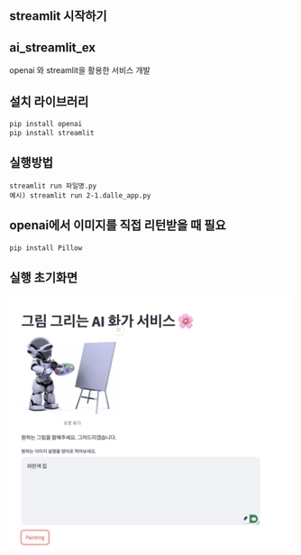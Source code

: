 ## streamlit 시작하기

## ai_streamlit_ex
openai 와 streamlit을 활용한 서비스 개발

## 설치 라이브러리
```
pip install openai
pip install streamlit
```
## 실행방법
```
streamlit run 파일명.py
예시) streamlit run 2-1.dalle_app.py
```

## openai에서 이미지를 직접 리턴받을 때 필요
```
pip install Pillow
```
## 실행 초기화면
<img src="images/default_view.png" alt="초기화면">